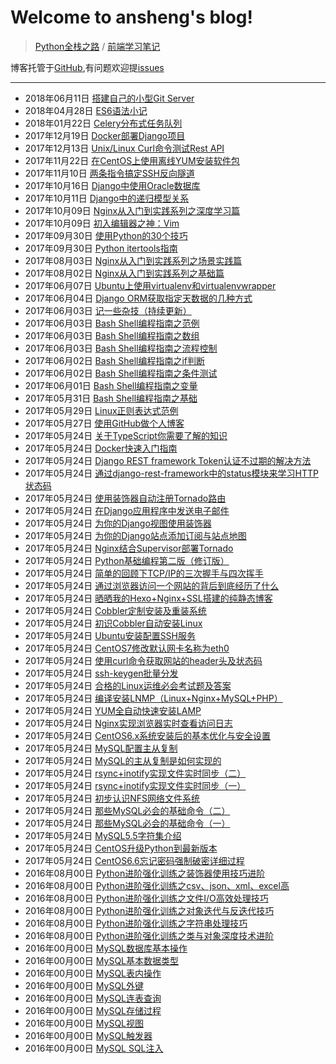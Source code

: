 # Welcome to ansheng's blog!

> [Python全栈之路](//blog.ansheng.me/article/python-full-stack-way) / [前端学习笔记](https://feln.ansheng.me/)

博客托管于[GitHub](https://github.com/anshengme/blog),有问题欢迎提[issues](https://github.com/anshengme/blog/issues)

---

- 2018年06月11日 [搭建自己的小型Git Server](//blog.ansheng.me/article/build-your-own-mini-git-server)
- 2018年04月28日 [ES6语法小记](//blog.ansheng.me/article/es6-grammar)
- 2018年01月22日 [Celery分布式任务队列](//blog.ansheng.me/article/celery)
- 2017年12月19日 [Docker部署Django项目](//blog.ansheng.me/article/docker-deploy-django)
- 2017年12月13日 [Unix/Linux Curl命令测试Rest API](//blog.ansheng.me/article/unix-Linux-curl-command-to-test-the-rest-api)
- 2017年11月22日 [在CentOS上使用离线YUM安装软件包](//blog.ansheng.me/article/use-the-offline-yum-installation-package-on-centos)
- 2017年11月10日 [两条指令搞定SSH反向隧道](//blog.ansheng.me/article/ssh-tunnel)
- 2017年10月16日 [Django中使用Oracle数据库](//blog.ansheng.me/article/django-using-oracle-database)
- 2017年10月11日 [Django中的递归模型关系](//blog.ansheng.me/article/recursive-model-relationships-in-django)
- 2017年10月09日 [Nginx从入门到实践系列之深度学习篇](//blog.ansheng.me/article/nginx-depth-study)
- 2017年10月09日 [初入编辑器之神：Vim](//blog.ansheng.me/article/the-god-of-the-beginning-of-the-editor)
- 2017年09月30日 [使用Python的30个技巧](//blog.ansheng.me/article/python-30-tips)
- 2017年09月30日 [Python itertools指南](//blog.ansheng.me/article/python-itertools-guide)
- 2017年08月03日 [Nginx从入门到实践系列之场景实践篇](//blog.ansheng.me/article/nginx-from-the-introductory-to-practice-series-of-scenes-practice-articles)
- 2017年08月02日 [Nginx从入门到实践系列之基础篇](//blog.ansheng.me/article/nginx-from-entry-to-practice)
- 2017年06月07日 [Ubuntu上使用virtualenv和virtualenvwrapper](//blog.ansheng.me/article/ubuntu-uses-virtualenv-and-virtualenvwrapper)
- 2017年06月04日 [Django ORM获取指定天数据的几种方式](//blog.ansheng.me/article/django-orm-gets-several-ways-to-specify-day-data)
- 2017年06月03日 [记一些杂技（持续更新）](//blog.ansheng.me/article/remember-some-acrobatics)
- 2017年06月03日 [Bash Shell编程指南之范例](//blog.ansheng.me/article/bash-shell-programming-guide-example)
- 2017年06月03日 [Bash Shell编程指南之数组](//blog.ansheng.me/article/bash-shell-programming-guide-to-the-array)
- 2017年06月03日 [Bash Shell编程指南之流程控制](//blog.ansheng.me/article/bash-shell-programming-guide-for-process-control)
- 2017年06月02日 [Bash Shell编程指南之if判断](//blog.ansheng.me/article/bash-shell-programming-guide-if-judgment)
- 2017年06月02日 [Bash Shell编程指南之条件测试](//blog.ansheng.me/article/bash-shell-programming-guide-conditional-test)
- 2017年06月01日 [Bash Shell编程指南之变量](//blog.ansheng.me/article/bash-shell-programming-guide-for-variables)
- 2017年05月31日 [Bash Shell编程指南之基础](//blog.ansheng.me/article/bash-shell-programming-guide)
- 2017年05月29日 [Linux正则表达式范例](//blog.ansheng.me/article/examples-of-linux-regular-expressions)
- 2017年05月27日 [使用GitHub做个人博客](//blog.ansheng.me/article/use-github-as-a-personal-blog)
- 2017年05月24日 [关于TypeScript你需要了解的知识](//blog.ansheng.me/article/about-typescript-you-need-to-know-the-knowledge)
- 2017年05月24日 [Docker快速入门指南](//blog.ansheng.me/article/docker-quick-start-guide)
- 2017年05月24日 [Django REST framework Token认证不过期的解决方法](//blog.ansheng.me/article/django-rest-framework-token-expiring)
- 2017年05月24日 [通过django-rest-framework中的status模块来学习HTTP状态码](//blog.ansheng.me/article/django-rest-framework-status-module-learn-the-http-status-code)
- 2017年05月24日 [使用装饰器自动注册Tornado路由](//blog.ansheng.me/article/automatically-register-tornado-routes-with-decorators)
- 2017年05月24日 [在Django应用程序中发送电子邮件](//blog.ansheng.me/article/send-an-e-mail-message-in-the-django-application)
- 2017年05月24日 [为你的Django视图使用装饰器](//blog.ansheng.me/article/use-the-decorator-for-your-django-view)
- 2017年05月24日 [为你的Django站点添加订阅与站点地图](//blog.ansheng.me/article/add-subscriptions-and-sitemaps-for-your-django-site)
- 2017年05月24日 [Nginx结合Supervisor部署Tornado](//blog.ansheng.me/article/nginx-deployed-tornado-with-supervisor)
- 2017年05月24日 [Python基础编程第二版（修订版）](//blog.ansheng.me/article/python-fundamental-programming-2nd-edition-revised-edition)
- 2017年05月24日 [简单的回顾下TCP/IP的三次握手与四次挥手](//blog.ansheng.me/article/tcp-ip-three-handshakes-and-four-waving)
- 2017年05月24日 [通过浏览器访问一个网站的背后到底经历了什么](//blog.ansheng.me/article/through-the-browser-to-access-a-site-behind-what-has-gone-through)
- 2017年05月24日 [晒晒我的Hexo+Nginx+SSL搭建的纯静态博客](//blog.ansheng.me/article/hexo-nginx-built-purely-static-blog)
- 2017年05月24日 [Cobbler定制安装及重装系统](//blog.ansheng.me/article/cobbler-custom-installation-and-reinstall-the-system)
- 2017年05月24日 [初识Cobbler自动安装Linux](//blog.ansheng.me/article/acquaintance-cobbler-automatically-install-linux)
- 2017年05月24日 [Ubuntu安装配置SSH服务](//blog.ansheng.me/article/ubuntu-install-configuration-ssh)
- 2017年05月24日 [CentOS7修改默认网卡名称为eth0](//blog.ansheng.me/article/centos7-modify-network-name-eth0)
- 2017年05月24日 [使用curl命令获取网站的header头及状态码](//blog.ansheng.me/article/linux-curl-header-status-code)
- 2017年05月24日 [ssh-keygen批量分发](//blog.ansheng.me/article/ssh-keygen)
- 2017年05月24日 [合格的Linux运维必会考试题及答案](//blog.ansheng.me/article/ops-linux-exam-questions)
- 2017年05月24日 [编译安装LNMP（Linux+Nginx+MySQL+PHP）](//blog.ansheng.me/article/compile-install-lnmp)
- 2017年05月24日 [YUM全自动快速安装LAMP](//blog.ansheng.me/article/yum-install-lamp)
- 2017年05月24日 [Nginx实现浏览器实时查看访问日志](//blog.ansheng.me/article/nginx-live-view-acccess-log)
- 2017年05月24日 [CentOS6.x系统安装后的基本优化与安全设置](//blog.ansheng.me/article/linux-basic-optimized-system-installation)
- 2017年05月24日 [MySQL配置主从复制](//blog.ansheng.me/article/master-slave-replication)
- 2017年05月24日 [MySQL的主从复制是如何实现的](//blog.ansheng.me/article/mysql-master-slave-replication)
- 2017年05月24日 [rsync+inotify实现文件实时同步（二）](//blog.ansheng.me/article/rsync-inotify-synchronize-two)
- 2017年05月24日 [rsync+inotify实现文件实时同步（一）](//blog.ansheng.me/article/rsync-inotify-synchronize-one)
- 2017年05月24日 [初步认识NFS网络文件系统](//blog.ansheng.me/article/nfs-network-file-system)
- 2017年05月24日 [那些MySQL必会的基础命令（二）](//blog.ansheng.me/article/those-mysql-must-be-the-basic-command-b)
- 2017年05月24日 [那些MySQL必会的基础命令（一）](//blog.ansheng.me/article/those-mysql-must-be-the-basic-command-a)
- 2017年05月24日 [MySQL5.5字符集介绍](//blog.ansheng.me/article/mysql5.5-character-set-introduction)
- 2017年05月24日 [CentOS升级Python到最新版本](//blog.ansheng.me/article/centos-upgrades-python-to-the-latest-version)
- 2017年05月24日 [CentOS6.6忘记密码强制破密详细过程](//blog.ansheng.me/article/centos-6.6-forget-the-password-to-force-the-details-of-the-process)
- 2016年08月00日 [Python进阶强化训练之装饰器使用技巧进阶](//blog.ansheng.me/article/advanced-python-intensive-training-of-advanced-decorator-tips)
- 2016年08月00日 [Python进阶强化训练之csv、json、xml、excel高](//blog.ansheng.me/article/advanced-python-intensive-training-of-csv-json-xml-excel-efficient-parsing-and-construction-skills)
- 2016年08月00日 [Python进阶强化训练之文件I/O高效处理技巧](//blog.ansheng.me/article/advanced-python-intensive-training-of-file-i-o-efficient-handling-skills)
- 2016年08月00日 [Python进阶强化训练之对象迭代与反迭代技巧](//blog.ansheng.me/article/advanced-python-intensive-training-of-object-iteration-and-anti-iterative-technique)
- 2016年08月00日 [Python进阶强化训练之字符串处理技巧](//blog.ansheng.me/article/advanced-python-intensive-training-of-String-handling-skills)
- 2016年08月00日 [Python进阶强化训练之类与对象深度技术进阶](//blog.ansheng.me/article/advanced-python-intensive-training-of-class-and-object)
- 2016年00月00日 [MySQL数据库基本操作](//blog.ansheng.me/article/mysql-database-basic-operation)
- 2016年00月00日 [MySQL基本数据类型](//blog.ansheng.me/article/mysql-type-of-data)
- 2016年00月00日 [MySQL表内操作](//blog.ansheng.me/article/mysql-operating-table)
- 2016年00月00日 [MySQL外键](//blog.ansheng.me/article/mysql-foreign-key)
- 2016年00月00日 [MySQL连表查询](//blog.ansheng.me/article/mysql-even-table-query)
- 2016年00月00日 [MySQL存储过程](//blog.ansheng.me/article/mysql-stored-procedures)
- 2016年00月00日 [MySQL视图](//blog.ansheng.me/article/mysql-view)
- 2016年00月00日 [MySQL触发器](//blog.ansheng.me/article/mysql-trigger)
- 2016年00月00日 [MySQL SQL注入](//blog.ansheng.me/article/mysql-sql-injection)

